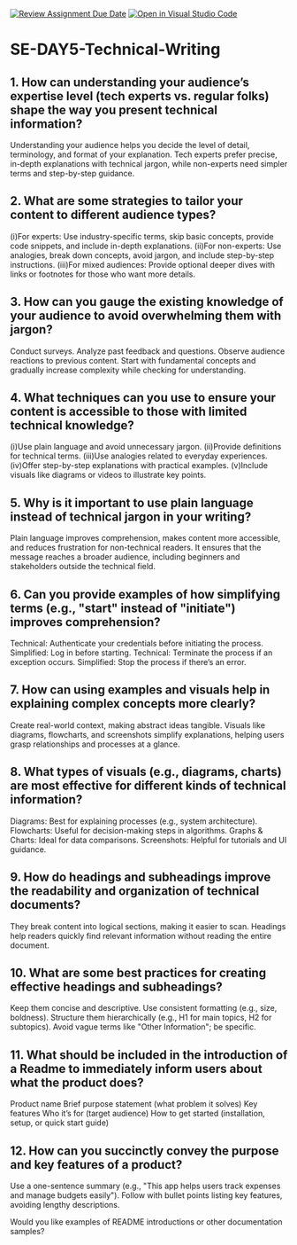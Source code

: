 [![Review Assignment Due Date](https://classroom.github.com/assets/deadline-readme-button-22041afd0340ce965d47ae6ef1cefeee28c7c493a6346c4f15d667ab976d596c.svg)](https://classroom.github.com/a/zsAR-pyY)
[![Open in Visual Studio Code](https://classroom.github.com/assets/open-in-vscode-2e0aaae1b6195c2367325f4f02e2d04e9abb55f0b24a779b69b11b9e10269abc.svg)](https://classroom.github.com/online_ide?assignment_repo_id=18456251&assignment_repo_type=AssignmentRepo)
# SE-DAY5-Technical-Writing
## 1. How can understanding your audience’s expertise level (tech experts vs. regular folks) shape the way you present technical information?
Understanding your audience helps you decide the level of detail, terminology, and format of your explanation. Tech experts prefer precise, in-depth explanations with technical jargon, while non-experts need simpler terms and step-by-step guidance.
## 2. What are some strategies to tailor your content to different audience types?
(i)For experts: Use industry-specific terms, skip basic concepts, provide code snippets, and include in-depth explanations.
(ii)For non-experts: Use analogies, break down concepts, avoid jargon, and include step-by-step instructions.
(iii)For mixed audiences: Provide optional deeper dives with links or footnotes for those who want more details.
## 3. How can you gauge the existing knowledge of your audience to avoid overwhelming them with jargon?
Conduct surveys.
Analyze past feedback and questions.
Observe audience reactions to previous content.
Start with fundamental concepts and gradually increase complexity while checking for understanding.
## 4. What techniques can you use to ensure your content is accessible to those with limited technical knowledge?
(i)Use plain language and avoid unnecessary jargon.
(ii)Provide definitions for technical terms.
(iii)Use analogies related to everyday experiences.
(iv)Offer step-by-step explanations with practical examples.
(v)Include visuals like diagrams or videos to illustrate key points.
## 5. Why is it important to use plain language instead of technical jargon in your writing?
Plain language improves comprehension, makes content more accessible, and reduces frustration for non-technical readers. It ensures that the message reaches a broader audience, including beginners and stakeholders outside the technical field.
## 6. Can you provide examples of how simplifying terms (e.g., "start" instead of "initiate") improves comprehension?
Technical: Authenticate your credentials before initiating the process.
Simplified: Log in before starting.
Technical: Terminate the process if an exception occurs.
Simplified: Stop the process if there’s an error.
## 7. How can using examples and visuals help in explaining complex concepts more clearly?
Create real-world context, making abstract ideas tangible. Visuals like diagrams, flowcharts, and screenshots simplify explanations, helping users grasp relationships and processes at a glance.
## 8. What types of visuals (e.g., diagrams, charts) are most effective for different kinds of technical information?
Diagrams: Best for explaining processes (e.g., system architecture).
Flowcharts: Useful for decision-making steps in algorithms.
Graphs & Charts: Ideal for data comparisons.
Screenshots: Helpful for tutorials and UI guidance.
## 9. How do headings and subheadings improve the readability and organization of technical documents?
They break content into logical sections, making it easier to scan. Headings help readers quickly find relevant information without reading the entire document.
## 10. What are some best practices for creating effective headings and subheadings?
Keep them concise and descriptive.
Use consistent formatting (e.g., size, boldness).
Structure them hierarchically (e.g., H1 for main topics, H2 for subtopics).
Avoid vague terms like "Other Information"; be specific.
## 11. What should be included in the introduction of a Readme to immediately inform users about what the product does?
Product name
Brief purpose statement (what problem it solves)
Key features
Who it’s for (target audience)
How to get started (installation, setup, or quick start guide)

## 12. How can you succinctly convey the purpose and key features of a product?
Use a one-sentence summary (e.g., "This app helps users track expenses and manage budgets easily"). Follow with bullet points listing key features, avoiding lengthy descriptions.

Would you like examples of README introductions or other documentation samples?
